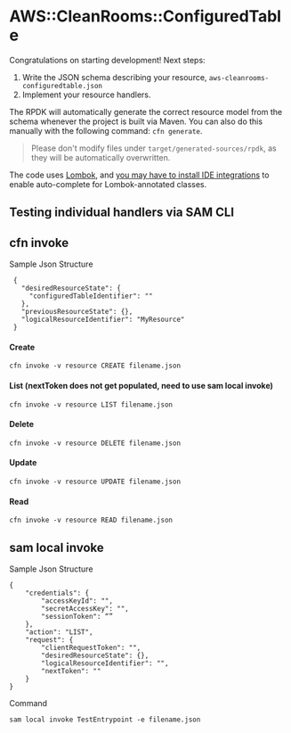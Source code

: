 # AWS::CleanRooms::ConfiguredTable

Congratulations on starting development! Next steps:

1. Write the JSON schema describing your resource, `aws-cleanrooms-configuredtable.json`
1. Implement your resource handlers.

The RPDK will automatically generate the correct resource model from the schema whenever the project is built via Maven. You can also do this manually with the following command: `cfn generate`.

> Please don't modify files under `target/generated-sources/rpdk`, as they will be automatically overwritten.

The code uses [Lombok](https://projectlombok.org/), and [you may have to install IDE integrations](https://projectlombok.org/setup/overview) to enable auto-complete for Lombok-annotated classes.

## Testing individual handlers via SAM CLI

## cfn invoke

Sample Json Structure

	 {
	   "desiredResourceState": {
	     "configuredTableIdentifier": ""
	   },
	   "previousResourceState": {},
	   "logicalResourceIdentifier": "MyResource"
	 }



#### Create
`cfn invoke -v resource CREATE filename.json`

#### List (nextToken does not get populated, need to use sam local invoke)
`cfn invoke -v resource LIST filename.json`

#### Delete
`cfn invoke -v resource DELETE filename.json`

#### Update
`cfn invoke -v resource UPDATE filename.json`

#### Read
`cfn invoke -v resource READ filename.json`

## sam local invoke

Sample Json Structure

    {
        "credentials": {
            "accessKeyId": "",
            "secretAccessKey": "",
            "sessionToken": “”
        },
        "action": "LIST",
        "request": {
            "clientRequestToken": "",
            "desiredResourceState": {},
            "logicalResourceIdentifier": "",
            "nextToken": ""
        }
    }

Command

`sam local invoke TestEntrypoint -e filename.json`
